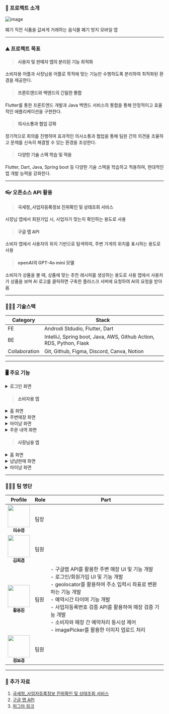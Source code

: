 ### 📖 프로젝트 소개

  ![image](https://github.com/user-attachments/assets/968f40b6-70de-4b74-9f88-e9c187da5530)

폐기 직전 식품을 값싸게 거래하는 음식물 폐기 방지 모바일 앱

--------

### ⛰️ 프로젝트 목표
> #### 사용자 및 판매자 앱의 분리된 기능 최적화
소비자용 어플과 사장님용 어플로 목적에 맞는 기능만 수행하도록 분리하여 최적화된 환경을 제공한다.
>#### 프론트엔드와 백엔드의 긴밀한 통합
Flutter를 통한 프론트엔드 개발과 Java 백엔드 서비스의 통합을 통해 안정적이고 효율적인 애플리케이션을 구현한다.
>#### 의사소통과 협업 강화
정기적으로 회의를 진행하여 효과적인 의사소통과 협업을 통해 팀원 간의 의견을 조율하고 문제를 신속히 해결할 수 있는 환경을 조성한다.
>#### 다양한 기술 스택 학습 및 적용
Flutter, Dart, Java, Spring boot 등 다양한 기술 스택을 학습하고 적용하여, 현대적인 앱 개발 능력을 강화한다.

--------

### 👓 오픈소스 API 활용

> #### 국세청_사업자등록정보 진위확인 및 상태조회 서비스
사장님 앱에서 회원가입 시, 사업자가 맞는지 확인하는 용도로 사용
> #### 구글 맵 API
소비자 앱에서 사용자의 위치 기반으로 탐색하여, 주변 가게의 위치를 표시하는 용도로 사용
> #### openAI의 GPT-4o mini 모델
소비자가 상품을 볼 때, 상품에 맞는 추천 레시피를 생성하는 용도로 사용
앱에서 사용자가 상품을 보며 AI 로고를 클릭하면 구축한 플라스크 서버에 요청하여 AI의 요청을 받아옴

--------

### 👨🏻‍💻 기술스택
|**Category**|**Stack**|
|------|---|
|FE|Androdi Stdudio, Flutter, Dart|
|BE|IntelliJ, Spring boot, Java, AWS, Github Action, RDS, Python, Flask|
|Collaboration|Git, Github, Figma, Discord, Canva, Notion|
--------

### 🖥 ️주요 기능
<details>
<summary>로그인 화면</summary>
<div markdown="1">

  >#### 로그인 화면

<p align="center">
  
</p>

로그인을 통해 사용자가 간편하게 앱에 로그인할 수 있도록 한다. 회원가입을 할 때 사용자에 대한 정확한 정보를 얻도록 한다. 한 번 로그인을 진행하고 나면, 다음 번에 앱에 접속할 때 자동으로 로그인하여 보다 편리한 앱 사용감을 제공한다. 
</div>
</details>

> #### 소비자용 앱

<details>
<summary>홈 화면</summary>
<div markdown="1">

  >#### 홈 화면

<p align="center"> 
  
</p>

사용자가 접근하는 홈 화면은 반경 내 매장에서 판매중인 상품을 바로 확인할 수 있도록 하여 사용자 편의성을 고려한다. 사장님용 어플에서 등록된 상품이 소비자용 어플 홈화면에 카드형식으로 출력되고, 카드에는 등록된 상품의 사진, 상품의 이름, 상품의 마감기한까지 남은 시간, 매장 정보가 담겨있다. 상품카드들은 남은 마감시간을 기준으로 내림차순으로 정렬된다. 상품을 클릭하면 예약을 할 수 있는 화면으로 바로 넘어가게 되어 상품 예약 기능에 빠르게 접근할 수 있도록 한다. 상품수량이 모두 예약처리 된경우 해당 상품카드는 홈화면에서 제거된다.
  >#### 예약 화면

<p align="center"> 
  
</p>

예약 화면에서 해당 상품에 대한 AI의 레시피 추천, 사장님의 레시피 추천, 사용자의 레시피 추천을 확인할 수 있도록 하여 사용자에게 추가 정보를 제공한다. 예약하기 버튼을 통해 몇 개 예약할 것인지, 금액은 총 얼마인지 확인할 수 있다.
</div>
</details>

<details>
<summary>주변매장 화면</summary>
<div markdown="1">
  
  >#### 주변매장 화면

<p align="center"> 
  
</p>

지도를 통해 매장의 위치를 확인할 수 있는 화면이다. 매장 정보를 관리하는 데이터베이스에서 사용자의 위치를 기반으로 반경 4km 이내에 포함되어 있는 매장들을 필터링하고 지도에 마커를 보여주도록 한다. 이를 통해 소비자에게 불필요한 정보를 제공하지 않도록 한다. 또한 마커를 클릭하면 매장에 대한 정보를 확인할 수 있으며 하트 아이콘을 눌러 관심매장으로 등록할 수 있고 메뉴 버튼을 통해 매장 상세 화면으로 넘어간다.
  >#### 매장 상세 화면

<p align="center"> 
  
</p>

마커를 클릭한 후 매장 정보에서 메뉴 버튼을 클릭하면 해당 매장에서 판매하고 있는 상품들을 조회할 수 있다. 이를 통해 사용자가 원하는 매장의 상품들만 볼 수 있도록 한다.
</div>
</details>

<details>
<summary>마이냠 화면</summary>
<div markdown="1">

  >#### 마이냠 화면

<p align="center"> 
  
</p>

사용자의 정보를 관리하는 화면이다. 해당 화면에서 프로필 정보 수정 혹은 관심 매장 관리 화면으로 넘어갈 수 있다.
  >#### 프로필 수정 화면

<p align="center"> 
  
</p>

프로필 수정 화면에서는 프로필 이미지, 닉네임을 수정할 수 있다.
  >#### 관심 매장 관리 화면

<p align="center"> 
  
</p>

관심 매장 관리 화면에서는 사용자가 등록한 관심 매장의 목록을 확인할 수 있다. 해당 화면에서 관심 매장을 해제하거나 매장 상세 화면으로 넘어갈 수 있다.

</div>
</details>

<details>
<summary>주문 내역 화면</summary>
<div markdown="1">
  
  >#### 주문 내역 화면

<p align="center"> 
  
</p>

사용자가 이전에 어떤 상품을 주문했는지 확인할 수 있는 화면이다. 해당 화면에서 현재 예약중인 상품도 확인할 수 있어 현재 남은 시간이 얼마인지 빠르게 확인할 수 있다.
</div>
</details>

> #### 사장님용 앱

<details>
<summary>홈 화면</summary>
<div markdown="1">

  >#### 홈 화면

<p align="cente님용 앱

<details>
<summary>홈 화면</summary>
<div markdown="1">
  
  >#### 내정보 화면

<p align="center"> 
  
</p>

사용자가 등록한 상품들을 확인할 수 있는 화면이다. 이를 통해 상품을 품절처리하거나 숨김 기능도 가능하며 새로운 상품을 추가하는 상품 등록 화면으로 넘어갈 수 있다.
  >#### 상품 등록 화면

<p align="center"> 
  
</p>

상품 정보를 입력받아 상품을 등록할 수 있는 화면이다. 이를 통해 소비자용 어플에서 매장에서 등록한 상품을 예약할 수 있도록 한다.
</div>
</details>

<details>
<summary>냠냠판매 화면</summary>
<div markdown="1">

  >#### 냠냠판매 화면

<p align="center"> 
  
</p>

소비자가 예약 신청 시 수락하거나 취소할 수 있다. 취소 버튼을 클릭할 경우 소비자와 예약이 성립되지 않도록 하고 상품 갯수가 차감되지 않는다. 수락 버튼을 클릭할 경우 소비자와 예약이 성립되어 사장님이 등록한 예약 시간이 흐르게 된다. 예약 시간 타이머는 다른 화면을 갔다와도 유지되며 0이 될 경우 소비자가 상품을 수령하였는지 미수령하였는지 선택할 수 있으며, 시간 내에 상품을 수령했을 경우 미리 선택할 수 있다.
</div>
</details>

<details>
<summary>마이냠 화면</summary>
<div markdown="1">
  
  >#### 마이냠 화면

<p align="center"> 
  
</p>

사장님의 프로필 정보와 가게 정보를 관리할 수 있는 화면이다.
</div>
</details>


--------


### 👨‍👦‍👦 팀 명단
| Profile | Role | Part |
| ------- | ---- | ---- |
| <div align="center"><a href="https://github.com/ttatjwi"><img src="https://avatars.githubusercontent.com/u/144876617?v=4" width="70px;" alt=""/><br/><sub><b>이수영</b><sub></a></div> | 팀장 |  |
| <div align="center"><a href="https://github.com/geemmmii" width="70px;" alt=""/><img src="https://avatars.githubusercontent.com/u/108430795?v=4" width="70px;" alt=""/><br/><sub><b>김희겸</b></sub></a></div> | 팀원 |  | - 소비자용 어플 홈화면 개발<br/>- 사장님용 어플 홈화면 개발<br/>- OpenAI API key를 활용한 GPT 4o-mini를 통한 자동레시피 생성기능 개발<br/>- 예약기능 백엔드 API연동
| <div align="center"><a href="https://github.com/Jinoko01"><img src="https://avatars.githubusercontent.com/u/126740959?v=4" width="70px;" alt=""/><br/><sub><b>황용진</b></sub></a></div> | 팀원 | - 구글맵 API를 활용한 주변 매장 UI 및 기능 개발<br/>- 로그인/회원가입 UI 및 기능 개발<br/>- geolocator를 활용하여 주소 입력시 좌표로 변환하는 기능 개발<br/>- 예약시간 타이머 기능 개발<br/>- 사업자등록번호 검증 API를 활용하여 매장 검증 기능 개발<br/>- 소비자와 매장 간 예약처리 동시성 제어<br/>- imagePicker를 활용한 이미지 업로드 처리 | 
| <div align="center"><a href="https://github.com/jungbk0808"><img src="https://avatars.githubusercontent.com/u/120279225?v=4" width="70px;" alt=""/><br/><sub><b>정보경</b></sub></a></div> | 팀원 |  | 


--------

### 👀 추가 자료
1. [국세청_사업자등록정보 진위확인 및 상태조회 서비스](https://www.data.go.kr/tcs/dss/selectApiDataDetailView.do?publicDataPk=15081808)
2. [구글 맵 API](https://developers.google.com/maps?hl=ko)
3. [피그마 링크](https://www.figma.com/design/COYGETrMsqr0nRQN0J2onS/%EB%9D%BC%EC%8A%A4%ED%8A%B8-%EB%83%A0?node-id=167-1632&t=XLIBbFnmtqB03fLj-1)
